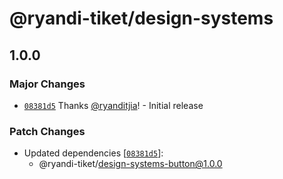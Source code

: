 # @ryandi-tiket/design-systems

## 1.0.0

### Major Changes

- [`08381d5`](https://github.com/ryandi-tiket/design-systems/commit/08381d519c707769a9a1a1d3408bbe880baec515) Thanks [@ryanditjia](https://github.com/ryanditjia)! - Initial release

### Patch Changes

- Updated dependencies [[`08381d5`](https://github.com/ryandi-tiket/design-systems/commit/08381d519c707769a9a1a1d3408bbe880baec515)]:
  - @ryandi-tiket/design-systems-button@1.0.0

